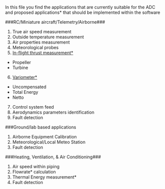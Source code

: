 In this file you find the applications that are currently suitable for the ADC and proposed applications* that should be implemented within the software

###RC/Miniature aircraft/Telemetry/Airborne###

1. True air speed measurement
2. Outside temperature measurement
3. Air properties measurement
4. Meteorological probes
5. [In-flight thrust measurement*](http://arc.aiaa.org/doi/abs/10.2514/3.43575?journalCode=ja)
 * Propeller
 * Turbine
6. [Variometer*](https://en.wikipedia.org/wiki/Variometer)
 * Uncompensated
 * Total Energy
 * Netto
7. Control system feed
8. Aerodynamics parameters identification
9. Fault detection

###Ground/lab based applications

1. Airborne Equipment Calibration
2. Meteorological/Local Meteo Station
3. Fault detection

###Heating, Ventilation, & Air Conditioning###

1. Air speed within piping
2. Flowrate* calculation
3. Thermal Energy measurement*
4. Fault detection
